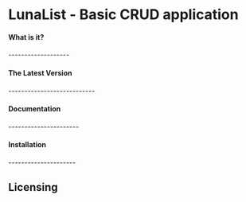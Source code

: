LunaList - Basic CRUD application
=================================

<h4>What is it?</h4>
-------------------

<h4>The Latest Version</h4>
---------------------------

<h4>Documentation</h4>
----------------------

<h4>Installation</h4>
---------------------

Licensing
---------
